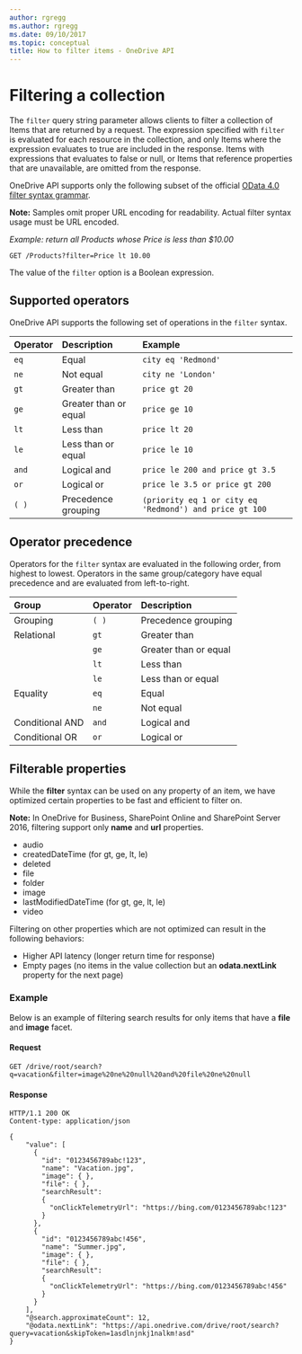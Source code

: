 ```yaml
---
author: rgregg
ms.author: rgregg
ms.date: 09/10/2017
ms.topic: conceptual
title: How to filter items - OneDrive API
---
```

# Filtering a collection

The `filter` query string parameter allows clients to filter a collection of
Items that are returned by a request. The expression specified with `filter`
is evaluated for each resource in the collection, and only Items where the
expression evaluates to true are included in the response. Items with
expressions that evaluates to false or null, or Items that reference properties
that are unavailable, are omitted from the response.

OneDrive API supports only the following subset of the official [OData 4.0 filter syntax grammar][odata-filter-grammar].

**Note:** Samples omit proper URL encoding for readability.
Actual filter syntax usage must be URL encoded.

_Example: return all Products whose Price is less than $10.00_

```http
GET /Products?filter=Price lt 10.00
```

The value of the `filter` option is a Boolean expression.

## Supported operators

OneDrive API supports the following set of operations in the `filter` syntax.

| Operator | Description           | Example                                                 |
|:---------|:----------------------|:--------------------------------------------------------|
| `eq`     | Equal                 | `city eq 'Redmond'`                                     |
| `ne`     | Not equal             | `city ne 'London'`                                      |
| `gt`     | Greater than          | `price gt 20`                                           |
| `ge`     | Greater than or equal | `price ge 10`                                           |
| `lt`     | Less than             | `price lt 20`                                           |
| `le`     | Less than or equal    | `price le 10`                                           |
| `and`    | Logical and           | `price le 200 and price gt 3.5`                         |
| `or`     | Logical or            | `price le 3.5 or price gt 200`                          |
| `( )`    | Precedence grouping   | `(priority eq 1 or city eq 'Redmond') and price gt 100` |

## Operator precedence

Operators for the `filter` syntax are evaluated in the following order, from
highest to lowest. Operators in the same group/category have equal precedence
and are evaluated from left-to-right.

| Group           | Operator | Description           |
|:----------------|:---------|:----------------------|
| Grouping        | `( )`    | Precedence grouping   |
| Relational      | `gt`     | Greater than          |
|                 | `ge`     | Greater than or equal |
|                 | `lt`     | Less than             |
|                 | `le`     | Less than or equal    |
| Equality        | `eq`     | Equal                 |
|                 | `ne`     | Not equal             |
| Conditional AND | `and`    | Logical and           |
| Conditional OR  | `or`     | Logical or            |

## Filterable properties

While the **filter** syntax can be used on any property of an item, we have
optimized certain properties to be fast and efficient to filter on.

**Note:** In OneDrive for Business, SharePoint Online and SharePoint Server 2016, filtering support only **name** and **url** properties.

* audio
* createdDateTime (for gt, ge, lt, le)
* deleted
* file
* folder
* image
* lastModifiedDateTime (for gt, ge, lt, le)
* video

Filtering on other properties which are not optimized can result in the following
behaviors:

* Higher API latency (longer return time for response)
* Empty pages (no items in the value collection but an **odata.nextLink**
  property for the next page)

### Example

Below is an example of filtering search results for only items that have a
**file** and **image** facet.

#### Request

<!-- { "blockType": "request", "name": "filtering-image-file", "scopes": "files.read service.onedrive", "target": "action" } -->

```
GET /drive/root/search?q=vacation&filter=image%20ne%20null%20and%20file%20ne%20null
```

#### Response

<!-- { "blockType": "response", "@odata.type": "microsoft.graph.driveItem", "isCollection": true, "truncated": true } -->

```http
HTTP/1.1 200 OK
Content-type: application/json

{
    "value": [
      {
        "id": "0123456789abc!123",
        "name": "Vacation.jpg",
        "image": { },
        "file": { },
        "searchResult":
        {
          "onClickTelemetryUrl": "https://bing.com/0123456789abc!123"
        }
      },
      {
        "id": "0123456789abc!456",
        "name": "Summer.jpg",
        "image": { },
        "file": { },
        "searchResult":
        {
          "onClickTelemetryUrl": "https://bing.com/0123456789abc!456"
        }
      }
    ],
    "@search.approximateCount": 12,
    "@odata.nextLink": "https://api.onedrive.com/drive/root/search?query=vacation&skipToken=1asdlnjnkj1nalkm!asd"
}
```

[odata-filter-grammar]: http://docs.oasis-open.org/odata/odata/v4.0/errata02/os/complete/part1-protocol/odata-v4.0-errata02-os-part1-protocol-complete.html#_Toc406398301

<!-- {
  "type": "#page.annotation",
  "description": "Filter the results of a collection based on values for properties of items returned.",
  "keywords": "search,filter,restrict,limit,query,items,files",
  "section": "documentation",
  "tocPath": "Items/Filter"
} -->

